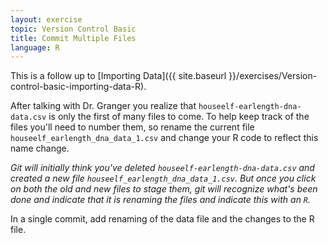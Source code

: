 ```yaml
---
layout: exercise
topic: Version Control Basic
title: Commit Multiple Files
language: R
---
```


This is a follow up to
[Importing Data]({{ site.baseurl }}/exercises/Version-control-basic-importing-data-R).

After talking with Dr. Granger you realize that
`houseelf-earlength-dna-data.csv` is only the first of many files to come. To
help keep track of the files you'll need to number them, so rename the current
file `houseelf_earlength_dna_data_1.csv` and change your R code to reflect this
name change.

*Git will initially think you've deleted `houseelf-earlength-dna-data.csv` and
created a new file `houseelf_earlength_dna_data_1.csv`. But once you click on
both the old and new files to stage them, git will recognize what's been done
and indicate that it is renaming the files and indicate this with an `R`.*

In a single commit, add renaming of the data file and the changes to the R file.
